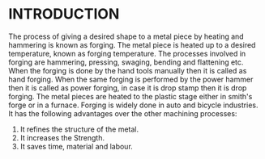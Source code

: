 # INTRODUCTION 

The process of giving a desired shape to a metal piece by heating and hammering is known as forging. The metal piece is heated up to a desired temperature, known as forging temperature. The processes involved in forging are hammering, pressing, swaging, bending and flattening etc. When the forging is done by the hand tools manually then it is called as hand forging. When the same forging is performed by the power hammer then it is called as power forging, in case it is drop stamp then it is drop forging. The metal pieces are heated to the plastic stage either in smith's forge or in a furnace. Forging is widely done in auto and bicycle industries. It has the following advantages over the other machining processes: 

1. lt refines the structure of the metal. 
1. It increases the Strength. 
1. It saves time, material and labour.
